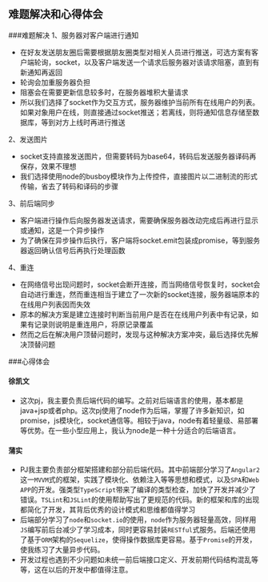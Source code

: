 ## 难题解决和心得体会

###难题解决
1、服务器对客户端进行通知
- 在好友发送朋友圈后需要根据朋友圈类型对相关人员进行推送，可选方案有客户端轮询，socket，以及客户端发送一个请求后服务器对该请求阻塞，直到有新通知再返回
- 轮询会加重服务器负担
- 阻塞会在需要更新信息较多时，在服务器堆积大量请求
- 所以我们选择了socket作为交互方式，服务器维护当前所有在线用户的列表。如果对象用户在线，则直接通过socket推送；若离线，则将通知信息存储至数据库，等到对方上线时再进行推送

2、发送图片
- socket支持直接发送图片，但需要转码为base64，转码后发送服务器译码再保存，效果不理想
- 我们选择使用node的busboy模块作为上传控件，直接图片以二进制流的形式传输，省去了转码和译码的步骤

3、前后端同步
- 客户端进行操作后向服务器发送请求，需要确保服务器改动完成后再进行显示或通知，这是一个异步操作
- 为了确保在异步操作后执行，客户端将socket.emit包装成promise，等到服务器返回确认信号后再执行处理函数

4、重连
- 在网络信号出现问题时，socket会断开连接，而当网络信号恢复时，socket会自动进行重连，然而重连相当于建立了一次新的socket连接，服务器端原本的在线用户列表因而失效
- 原本的解决方案是建立连接时判断当前用户是否在在线用户列表中有记录，如果有记录则说明是重连用户，将原记录覆盖
- 然而之后在解决用户顶替问题时，发现与这种解决方案冲突，最后选择优先解决顶替问题

###心得体会

#### 徐凯文
- 这次pj，我主要负责后端代码的编写。之前对后端语言的使用，基本都是java+jsp或者php。这次pj使用了node作为后端，掌握了许多新知识，如promise，js模块化，socket通信等。相较于java，node有着轻量级、易部署等优势。在一些小型应用上，我认为node是一种十分适合的后端语言。

#### 蒲实
- PJ我主要负责部分框架搭建和部分前后端代码。其中前端部分学习了`Angular2`这一`MVVM`式的框架，实践了模块化、依赖注入等等思想和模式，以及`SPA`和`Web APP`的开发。强类型`TypeScript`带来了编译的类型检查，加快了开发并减少了错误。`TSLint`和`JSLint`的使用帮助写出了更规范的代码。新的框架和库的出现都简化了开发，其背后优秀的设计模式和思维都值得学习
- 后端部分学习了`node`和`socket.io`的使用，`node`作为服务器轻量高效，同样用`JS`编写前后台减少了学习成本，同时更容易封装`RESTful`式服务。后端还使用了基于`ORM`架构的`Sequelize`，使得操作数据库更容易。基于`Promise`的开发，使我练习了大量异步代码。
- 开发过程也遇到不少问题如未统一前后端接口定义、开发前期代码结构混乱等等，这在以后的开发中都值得注意。
